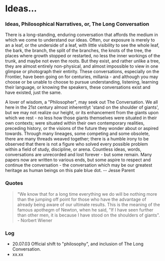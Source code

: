 # Ideas...
### Ideas, Philosophical Narratives, or, The Long Conversation
There is a long-standing, enduring conversation that affords the medium in which we come to understand our ideas. Often, our exposure is merely to an a leaf, or the underside of a leaf, with little visibility to see the whole leaf, the bark, the branch, the split of the branches, the knots of the tree, the places where growth stopped or restarted, no less the inner workings of the trunk, and maybe not even the roots. But they exist, and rather unlike a tree, they are almost entirely non-physical, and almost impossible to view in one glimpse or photograph their entirity. These conversations, especially on the Frontier, have been going on for centuries, millania - and although you may choose or be unable to choose to pursue understanding, listening, learning their language, or knowing the speakers, these conversations exist and have existed, just the same. 

A lover of wisdom, a "Philosopher", may seek out The Conversation. We all here in the 21st century almost inherentlyt 'stand on the shoulder of giants', but we may not realize our height, or its enhancement from the giants upon which we rest - no less how those giants themselves were situated in their own contexts; were situated within their own contemporary realities, preceding history, or the visions of the future they wonder about or aspired towards. Through many lineages, some competing and some obsolete, there are many threads weaved together; there is a humble irony to be observed that there is not a figure who solved every possible problem within a field of study, discipline, or arena. Countless ideas, words, conversations are unrecorded and lost forever - but some remain. Many papers now are written to various ends, but some aspire to respect and continue the conversation - the conversation which may be our greatest heritage as human beings on this pale blue dot. 
-- Jesse Parent


### Quotes

>  "We know that for a long time everything we do will be nothing more than the jumping off point for those who have the advantage of already being aware of our ultimate results. This is the meaning of the famous apothegm of Newton, when he said, "If I have seen further than other men, it is because I have stood on the shoulders of giants". - Norbert Wiener


### Log
- 20.07.03 Official shift to "philosophy", and inclusion of The Long Conversation. 
- xx.xx
